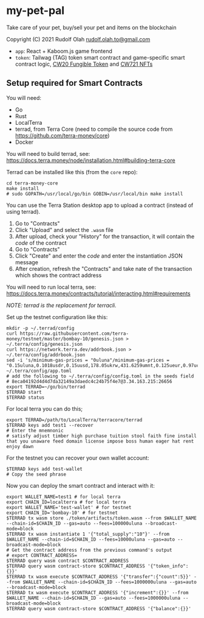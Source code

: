 # my-pet-pal

Take care of your pet, buy/sell your pet and items on the blockchain

Copyright (C) 2021 Rudolf Olah <rudolf.olah.to@gmail.com>

- `app`: React + Kaboom.js game frontend
- `token`: Tailwag (TAG) token smart contract and game-specific smart contract logic, [CW20 Fungible Token](https://github.com/CosmWasm/cw-plus/tree/main/packages/cw20) and [CW721 NFTs](https://github.com/CosmWasm/cw-plus/tree/main/packages/cw721)

## Setup required for Smart Contracts

You will need:
- Go
- Rust
- LocalTerra
- terrad, from Terra Core (need to compile the source code from https://github.com/terra-money/core)
- Docker

You will need to build terrad, see: https://docs.terra.money/node/installation.html#building-terra-core

Terrad can be installed like this (from the `core` repo):

```shell
cd terra-money-core
make install
# sudo GOPATH=/usr/local/go/bin GOBIN=/usr/local/bin make install
```

You can use the Terra Station desktop app to upload a contract (instead of using terrad).

1. Go to "Contracts"
2. Click "Upload" and select the `.wasm` file
3. After upload, check your "History" for the transaction, it will contain the *code* of the contract
4. Go to "Contracts"
5. Click "Create" and enter the *code* and enter the instantiation JSON message
6. After creation, refresh the "Contracts" and take nate of the transaction which shows the contract address

You will need to run local terra, see: https://docs.terra.money/contracts/tutorial/interacting.html#requirements

*NOTE: terrad is the replacement for terracli.*

Set up the testnet configuration like this:

```shell
mkdir -p ~/.terrad/config
curl https://raw.githubusercontent.com/terra-money/testnet/master/bombay-10/genesis.json > ~/.terra/config/genesis.json
curl https://network.terra.dev/addrbook.json > ~/.terra/config/addrbook.json
sed -i 's/minimum-gas-prices = "0uluna"/minimum-gas-prices = "0.15uluna,0.1018usdr,0.15uusd,178.05ukrw,431.6259umnt,0.125ueur,0.97ucny,16.0ujpy,0.11ugbp,11.0uinr,0.19ucad,0.13uchf,0.19uaud,0.2usgd,4.62uthb,1.25usek,1.164uhkd,0.9udkk,1.25unok,2180.0uidr,7.6uphp"/g' ~/.terra/config/app.toml
# add the following to ~/.terra/config/config.toml in the seeds field
# 8eca04192d4d4d7da32149a3daedc4c24b75f4e7@3.34.163.215:26656
export TERRAD=~/go/bin/terrad
$TERRAD start
$TERRAD status
```

For local terra you can do this;

```shell
export TERRAD=/path/to/LocalTerra/terracore/terrad
$TERRAD keys add test1 --recover
# Enter the mnemnonic
# satisfy adjust timber high purchase tuition stool faith fine install that you unaware feed domain license impose boss human eager hat rent enjoy dawn
```

For the testnet you can recover your own wallet account:

```shell
$TERRAD keys add test-wallet
# Copy the seed phrase
```

Now you can deploy the smart contract and interact with it:

```shell
export WALLET_NAME=test1 # for local terra
export CHAIN_ID=localterra # for local terra
export WALLET_NAME='test-wallet' # for testnet
export CHAIN_ID='bombay-10' # for testnet
$TERRAD tx wasm store ./token/artifacts/token.wasm --from $WALLET_NAME --chain-id=$CHAIN_ID --gas=auto --fees=100000uluna --broadcast-mode=block
$TERRAD tx wasm instantiate 1 '{"total_supply":"10"}' --from $WALLET_NAME --chain-id=$CHAIN_ID --fees=10000uluna --gas=auto --broadcast-mode=block
# Get the contract address from the previous command's output
# export CONTRACT_ADDRESS=
$TERRAD query wasm contract $CONTRACT_ADDRESS
$TERRAD query wasm contract-store $CONTRACT_ADDRESS '{"token_info":{}}'
$TERRAD tx wasm execute $CONTRACT_ADDRESS '{"transfer":{"count":5}}' --from $WALLET_NAME --chain-id=$CHAIN_ID --fees=1000000uluna --gas=auto --broadcast-mode=block
$TERRAD tx wasm execute $CONTRACT_ADDRESS '{"increment":{}}' --from $WALLET_NAME --chain-id=$CHAIN_ID --gas=auto --fees=1000000uluna --broadcast-mode=block
$TERRAD query wasm contract-store $CONTRACT_ADDRESS '{"balance":{}}'
```